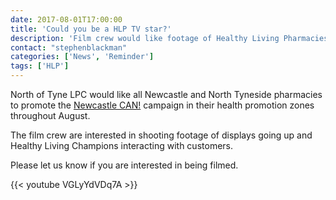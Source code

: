 ```yaml
---
date: 2017-08-01T17:00:00
title: 'Could you be a HLP TV star?'
description: 'Film crew would like footage of Healthy Living Pharmacies supporting Newcastle Can!'
contact: "stephenblackman"
categories: ['News', 'Reminder']
tags: ['HLP']
---
```


North of Tyne LPC would like all Newcastle and North Tyneside pharmacies to promote 
the [Newcastle CAN!](https://www.newcastlecan.com) campaign in their health promotion 
zones throughout August.  

The film crew are interested in shooting footage of displays going up and Healthy Living Champions interacting with customers.  

Please let us know if you are interested in being filmed.

{{< youtube VGLyYdVDq7A >}}
